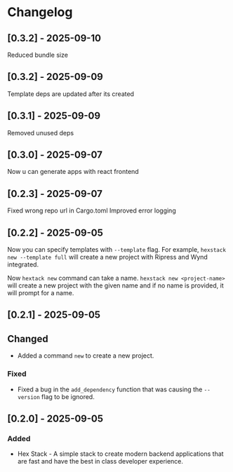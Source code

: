 # Changelog

## [0.3.2] - 2025-09-10

Reduced bundle size

## [0.3.2] - 2025-09-09

Template deps are updated after its created

## [0.3.1] - 2025-09-09

Removed unused deps

## [0.3.0] - 2025-09-07

Now u can generate apps with react frontend

## [0.2.3] - 2025-09-07

Fixed wrong repo url in Cargo.toml
Improved error logging

## [0.2.2] - 2025-09-05

Now you can specify templates with `--template` flag. For example, `hexstack new --template full` will create a new project with Ripress and Wynd integrated.

Now `hextack new` command can take a name. `hexstack new <project-name>` will create a new project with the given name and if no name is provided, it will prompt for a name.

## [0.2.1] - 2025-09-05

## Changed

- Added a command `new` to create a new project.

### Fixed

- Fixed a bug in the `add_dependency` function that was causing the `--version` flag to be ignored.

## [0.2.0] - 2025-09-05

### Added

- Hex Stack - A simple stack to create modern backend applications that are fast and have the best in class developer experience.
